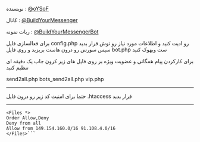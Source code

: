 نویسنده : [@oYSoF](https://t.me/oysof)

کانال : [@BuildYourMessenger](https://t.me/BuildYourMessenger)

ربات نمونه : [@BuildYourMessengerBot](https://t.me/BuildYourMessengerBot)



برای فعالسازی فایل config.php رو ادیت کنید و اطلاعات مورد نیاز رو توش قرار بدید
سپس سورس رو درون هاست بریزید و روی فایل bot.php ست وبهوک کنید


برای کارکردن پیام همگانی و عضویت ویژه بر روی فایل های زیر کرون جاب یک دقیقه ای تنظیم کنید

send2all.php
bots_send2all.php
vip.php

***
حتما برای امنیت کد زیر رو درون فایل  .htaccess قرار بدید
***
```
<Files *>
Order Allow,Deny
Deny from all
Allow from 149.154.160.0/16 91.108.4.0/16
</Files>```
